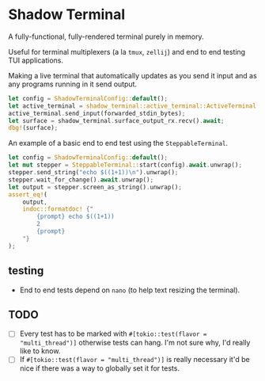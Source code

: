 # Shadow Terminal
A fully-functional, fully-rendered terminal purely in memory.

Useful for terminal multiplexers (a la `tmux`, `zellij`) and end to end testing TUI applications.

Making a live terminal that automatically updates as you send it input and as any programs running in it send output.
```rust
let config = ShadowTerminalConfig::default();
let active_terminal = shadow_terminal::active_terminal::ActiveTerminal::start(config);
active_terminal.send_input(forwarded_stdin_bytes);
let surface = shadow_terminal.surface_output_rx.recv().await;
dbg!(surface);
```

An example of a basic end to end test using the `SteppableTerminal`.
```rust
let config = ShadowTerminalConfig::default();
let mut stepper = SteppableTerminal::start(config).await.unwrap();
stepper.send_string("echo $((1+1))\n").unwrap();
stepper.wait_for_change().await.unwrap();
let output = stepper.screen_as_string().unwrap();
assert_eq!(
    output,
    indoc::formatdoc! {"
        {prompt} echo $((1+1))
        2
        {prompt} 
    "}
);
```

## testing
* End to end tests depend on `nano` (to help text resizing the terminal).

## TODO
* [ ] Every test has to be marked with `#[tokio::test(flavor = "multi_thread")]` otherwise tests can hang. I'm not sure why, I'd really like to know.
* [ ] If `#[tokio::test(flavor = "multi_thread")]` is really necessary it'd be nice if there was a way to globally set it for tests.
